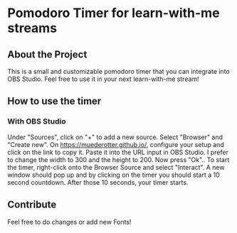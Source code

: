 # Pomodoro Timer for learn-with-me streams
## About the Project
This is a small and customizable pomodoro timer that you can integrate into OBS Studio. Feel free to use it in your next learn-with-me stream!

## How to use the timer
### With OBS Studio
Under "Sources", click on "+" to add a new source. Select "Browser" and "Create new". On https://muederotter.github.io/, configure your setup and click on the link to copy it. Paste it into the URL input in OBS Studio. I prefer to change the width to 300 and the height to 200. Now press "Ok".. To start the timer, right-click onto the Browser Source and select "Interact". A new window should pop up and by clicking on the timer you should start a 10 second countdown. After those 10 seconds, your timer starts.

## Contribute
Feel free to do changes or add new Fonts!
